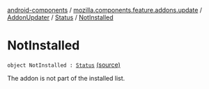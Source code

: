 [android-components](../../../index.md) / [mozilla.components.feature.addons.update](../../index.md) / [AddonUpdater](../index.md) / [Status](index.md) / [NotInstalled](./-not-installed.md)

# NotInstalled

`object NotInstalled : `[`Status`](index.md) [(source)](https://github.com/mozilla-mobile/android-components/blob/master/components/feature/addons/src/main/java/mozilla/components/feature/addons/update/AddonUpdater.kt#L113)

The addon is not part of the installed list.

